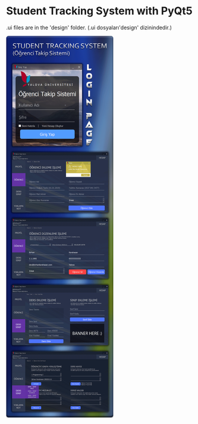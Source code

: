 # Student Tracking System with PyQt5

.ui files are in the 'design' folder.
(.ui dosyaları'design' dizinindedir.)

![ogrenci-takip-sistemi](images/windows.png)
